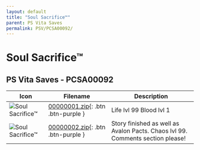 ```yaml
---
layout: default
title: "Soul Sacrifice™"
parent: PS Vita Saves
permalink: PSV/PCSA00092/
---
```

# Soul Sacrifice™

## PS Vita Saves - PCSA00092

| Icon | Filename | Description |
|------|----------|-------------|
| ![Soul Sacrifice™](https://github.com/bucanero/apollo-vita/raw/main/sce_sys/icon0.png) | [00000001.zip](00000001.zip){: .btn .btn-purple } | Life lvl 99 Blood lvl 1  |
| ![Soul Sacrifice™](https://github.com/bucanero/apollo-vita/raw/main/sce_sys/icon0.png) | [00000002.zip](00000002.zip){: .btn .btn-purple } | Story finished as well as Avalon Pacts. Chaos lvl 99. Comments section please!  |
